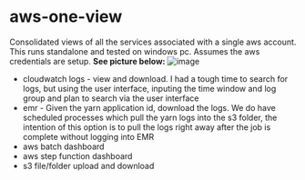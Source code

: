 # aws-one-view
Consolidated views of all the services associated with a single aws account. This runs standalone and tested on windows pc. Assumes the aws credentials are setup.
**See picture below:**
![image](https://user-images.githubusercontent.com/52529498/124082769-1a96e180-da1b-11eb-8bc4-8ef75a9f711f.png)



- cloudwatch logs - view and download. I had a tough time to search for logs, but using the user interface, inputing the time window and log group and plan to search via the user interface
- emr - Given the yarn application id, download the logs. We do have scheduled  processes which pull the yarn logs into the s3 folder, the intention of this option is to pull the logs right away after the job is complete without logging into EMR
- aws batch dashboard
- aws step function dashboard
- s3 file/folder upload and download
